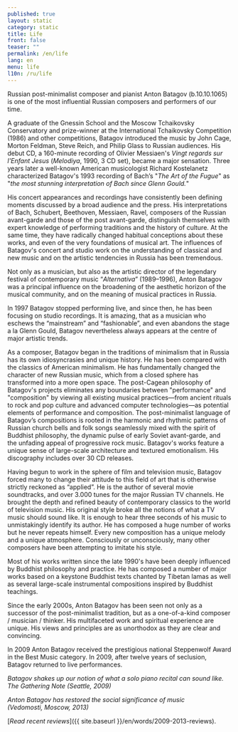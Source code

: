 ```yaml
---
published: true
layout: static
category: static
title: Life
front: false
teaser: ""
permalink: /en/life
lang: en
menu: life
l10n: /ru/life
---
```


Russian post-minimalist composer and pianist Anton Batagov (b.10.10.1065) is one of the most influential Russian composers and performers of our time.

A graduate of the Gnessin School and the Moscow Tchaikovsky Conservatory and prize-winner at the International Tchaikovsky Competition (1986) and other competitions, Batagov introduced the music by John Cage, Morton Feldman, Steve Reich, and Philip Glass to Russian audiences. His debut CD, a 160-minute recording of Olivier Messiaen's _Vingt regards sur l'Enfant Jesus_ (_Melodiya_, 1990, 3 CD set), became a major sensation. Three years later a well-known American musicologist Richard Kostelanetz characterized Batagov's 1993 recording of Bach’s "_The Art of the Fugue_" as "_the most stunning interpretation of Bach since Glenn Gould._"

His concert appearances and recordings have consistently been defining moments discussed by a broad audience and the press. His interpretations of Bach, Schubert, Beethoven, Messiaen, Ravel, composers of the Russian avant-garde and those of the post avant-garde, distinguish themselves with expert knowledge of performing traditions and the history of culture. At the same time, they have radically changed habitual conceptions about these works, and even of the very foundations of musical art. The influences of Batagov's concert and studio work on the understanding of classical and new music and on the artistic tendencies in Russia has been tremendous.

Not only as a musician, but also as the artistic director of the legendary festival of contemporary music “_Alternativa_” (1989–1996), Anton Batagov was a principal influence on the broadening of the aesthetic horizon of the musical community, and on the meaning of musical practices in Russia.

In 1997 Batagov stopped performing live, and since then, he has been focusing on studio recordings. It is amazing, that as a musician who eschews the “mainstream” and “fashionable”, and even abandons the stage a la Glenn Gould, Batagov nevertheless always appears at the centre of major artistic trends.

As a composer, Batagov began in the traditions of minimalism that in Russia has its own idiosyncrasies and unique history. He has been compared with the classics of American minimalism. He has fundamentally changed the character of new Russian music, which from a closed sphere has transformed into a more open space. The post-Cagean philosophy of Batagov's projects eliminates any boundaries between "performance" and "composition" by viewing all existing musical practices—from ancient rituals to rock and pop culture and advanced computer technologies—as potential elements of performance and composition. The post-minimalist language of Batagov’s compositions is rooted in the harmonic and rhythmic patterns of Russian church bells and folk songs seamlessly mixed with the spirit of Buddhist philosophy, the dynamic pulse of early Soviet avant-garde, and the unfading appeal of progressive rock music. Batagov's works feature a unique sense of large-scale architecture and textured emotionalism. His discography includes over 30 CD releases.

Having begun to work in the sphere of film and television music, Batagov forced many to change their attitude to this field of art that is otherwise strictly reckoned as “applied”. He is the author of several movie soundtracks, and over 3.000 tunes for the major Russian TV channels. He brought the depth and refined beauty of contemporary classics to the world of television music. His original style broke all the notions of what a TV music should sound like. It is enough to hear three seconds of his music to unmistakingly identify its author. He has composed a huge number of works but he never repeats himself. Every new composition has a unique melody and a unique atmosphere. Consciously or unconsciously, many other composers have been attempting to imitate his style.

Most of his works written since the late 1990's have been deeply influenced by Buddhist philosophy and practice. He has composed a number of major works based on a keystone Buddhist texts chanted by Tibetan lamas as well as several large-scale instrumental compositions inspired by Buddhist teachings.

Since the early 2000s, Anton Batagov has been seen not only as a successor of the post-minimalist tradition, but as a one-of-a-kind composer / musician / thinker. His multifaceted work and spiritual experience are unique. His views and principles are as unorthodox as they are clear and convincing.

In 2009 Anton Batagov received the prestigious national Steppenwolf Award in the Best Music category. In 2009, after twelve years of seclusion, Batagov returned to live performances.

_Batagov shakes up our notion of what a solo piano recital can sound like.  
The Gathering Note (Seattle, 2009)_

_Anton Batagov has restored the social significance of music  
(Vedomosti, Moscow, 2013)_
  
[_Read recent reviews_]({{ site.baseurl }}/en/words/2009-2013-reviews).